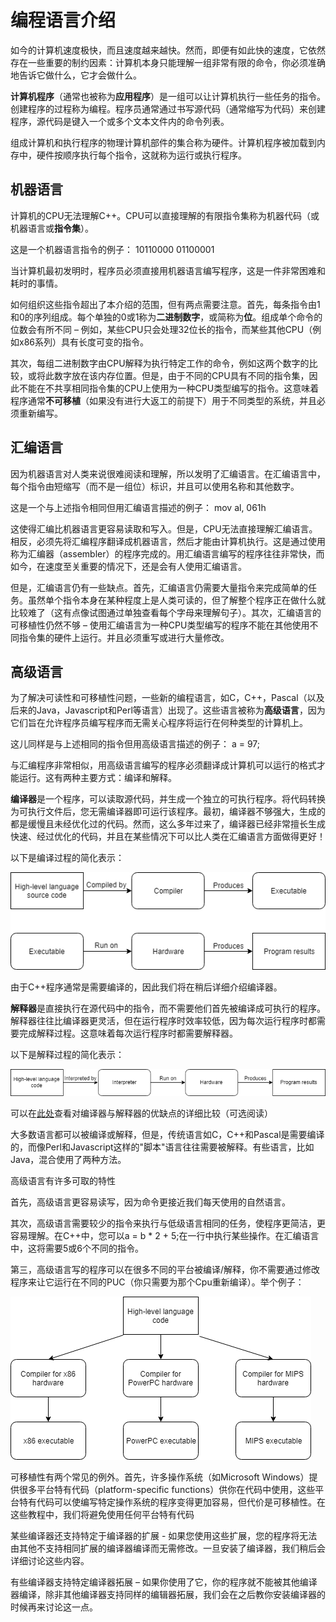 # 编程语言介绍

如今的计算机速度极快，而且速度越来越快。然而，即便有如此快的速度，它依然存在一些重要的制约因素：计算机本身只能理解一组非常有限的命令，你必须准确地告诉它做什么，它才会做什么。

**计算机程序**（通常也被称为**应用程序**）是一组可以让计算机执行一些任务的指令。创建程序的过程称为编程。程序员通常通过书写源代码（通常缩写为代码）来创建程序，源代码是键入一个或多个文本文件内的命令列表。

组成计算机和执行程序的物理计算机部件的集合称为硬件。计算机程序被加载到内存中，硬件按顺序执行每个指令，这就称为运行或执行程序。

## 机器语言

计算机的CPU无法理解C++。CPU可以直接理解的有限指令集称为机器代码（或机器语言或**指令集**）。

这是一个机器语言指令的例子： 10110000 01100001

当计算机最初发明时，程序员必须直接用机器语言编写程序，这是一件非常困难和耗时的事情。

如何组织这些指令超出了本介绍的范围，但有两点需要注意。首先，每条指令由1和0的序列组成。每个单独的0或1称为**二进制数字**，或简称为**位**。组成单个命令的位数会有所不同 – 例如，某些CPU只会处理32位长的指令，而某些其他CPU（例如x86系列）具有长度可变的指令。

其次，每组二进制数字由CPU解释为执行特定工作的命令，例如这两个数字的比较，或将此数字放在该内存位置。但是，由于不同的CPU具有不同的指令集，因此不能在不共享相同指令集的CPU上使用为一种CPU类型编写的指令。这意味着程序通常**不可移植**（如果没有进行大返工的前提下）用于不同类型的系统，并且必须重新编写。

## 汇编语言

因为机器语言对人类来说很难阅读和理解，所以发明了汇编语言。在汇编语言中，每个指令由短缩写（而不是一组位）标识，并且可以使用名称和其他数字。

这是一个与上述指令相同但用汇编语言描述的例子： mov al, 061h

这使得汇编比机器语言更容易读取和写入。但是，CPU无法直接理解汇编语言。相反，必须先将汇编程序翻译成机器语言，然后才能由计算机执行。这是通过使用称为汇编器（assembler）的程序完成的。用汇编语言编写的程序往往非常快，而如今，在速度至关重要的情况下，还是会有人使用汇编语言。

但是，汇编语言仍有一些缺点。首先，汇编语言仍需要大量指令来完成简单的任务。虽然单个指令本身在某种程度上是人类可读的，但了解整个程序正在做什么就比较难了（这有点像试图通过单独查看每个字母来理解句子）。其次，汇编语言的可移植性仍然不够 – 使用汇编语言为一种CPU类型编写的程序不能在其他使用不同指令集的硬件上运行。并且必须重写或进行大量修改。

## 高级语言

为了解决可读性和可移植性问题，一些新的编程语言，如C，C++，Pascal（以及后来的Java，Javascript和Perl等语言）出现了。这些语言被称为**高级语言**，因为它们旨在允许程序员编写程序而无需关心程序将运行在何种类型的计算机上。

这儿同样是与上述相同的指令但用高级语言描述的例子： a = 97;

与汇编程序非常相似，用高级语言编写的程序必须翻译成计算机可以运行的格式才能运行。这有两种主要方式：编译和解释。

**编译器**是一个程序，可以读取源代码，并生成一个独立的可执行程序。将代码转换为可执行文件后，您无需编译器即可运行该程序。最初，编译器不够强大，生成的都是缓慢且未经优化过的代码。然而，这么多年过来了，编译器已经非常擅长生成快速、经过优化的代码，并且在某些情况下可以比人类在汇编语言方面做得更好！

以下是编译过程的简化表示：

![编译例子](0.2-%E7%BC%96%E7%A8%8B%E8%AF%AD%E8%A8%80%E7%AE%80%E4%BB%8B.assets/Compiling-min.png)

由于C++程序通常是需要编译的，因此我们将在稍后详细介绍编译器。

**解释器**是直接执行在源代码中的指令，而不需要他们首先被编译成可执行的程序。解释器往往比编译器更灵活，但在运行程序时效率较低，因为每次运行程序时都需要完成解释过程。这意味着每次运行程序时都需要解释器。

以下是解释过程的简化表示：

![解释例子](0.2-%E7%BC%96%E7%A8%8B%E8%AF%AD%E8%A8%80%E7%AE%80%E4%BB%8B.assets/Interpreting-min.png)

可以在[此处](https://stackoverflow.com/questions/38491212/difference-between-compiled-and-interpreted-languages/38491646#38491646)查看对编译器与解释器的优缺点的详细比较（可选阅读）

大多数语言都可以被编译或解释，但是，传统语言如C，C++和Pascal是需要编译的，而像Perl和Javascript这样的"脚本"语言往往需要被解释。有些语言，比如Java，混合使用了两种方法。

高级语言有许多可取的特性

首先，高级语言更容易读写，因为命令更接近我们每天使用的自然语言。

其次，高级语言需要较少的指令来执行与低级语言相同的任务，使程序更简洁，更容易理解。在C++中，您可以a = b * 2 + 5;在一行中执行某些操作。在汇编语言中，这将需要5或6个不同的指令。

第三，高级语言写的程序可以在很多不同的平台被编译/解释，你不需要通过修改程序来让它运行在不同的PUC（你只需要为那个Cpu重新编译）。举个例子：

![可移植性的例子](0.2-%E7%BC%96%E7%A8%8B%E8%AF%AD%E8%A8%80%E7%AE%80%E4%BB%8B.assets/Portability-min.png)

可移植性有两个常见的例外。首先，许多操作系统（如Microsoft Windows）提供很多平台特有代码（platform-specific functions）供你在代码中使用，这些平台特有代码可以使编写特定操作系统的程序变得更加容易，但代价是可移植性。在这些教程中，我们将避免使用任何平台特有代码

某些编译器还支持特定于编译器的扩展 - 如果您使用这些扩展，您的程序将无法由其他不支持相同扩展的编译器编译而无需修改。一旦安装了编译器，我们稍后会详细讨论这些内容。

有些编译器支持特定编译器拓展 – 如果你使用了它，你的程序就不能被其他编译器编译，除非其他编译器支持同样的编辑器拓展，我们会在之后教你安装编译器的时候再来讨论这一点。
